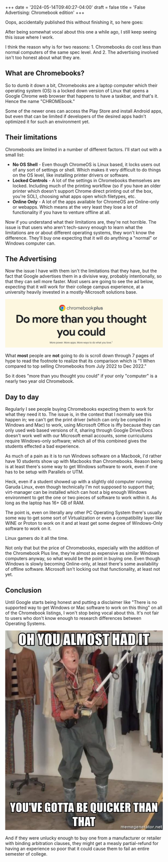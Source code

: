 +++
date = '2024-05-14T09:40:27-04:00'
draft = false
title = 'False Advertising: Chromebook edition'
+++

Oops, accidentally published this without finishing it, so here goes:

After being somewhat vocal about this one a while ago, I still keep seeing this issue where I work.

I think the reason why is for two reasons: 1. Chromebooks do cost less than normal computers of the same spec level. And 2. The advertising involved isn't too honest about what they are.
<!--more-->

## What are Chromebooks?

So to dumb it down a bit, Chromebooks are a laptop computer which their operating system (OS) is a locked down version of Linux that opens a Google Chrome web browser that happens to have a taskbar, and that's it. Hence the name "CHROMEbook."

Some of the newer ones can access the Play Store and install Android apps, but even that can be limited if developers of the desired apps hadn't optimized it for such an environment yet.

## Their limitations

Chromebooks are limited in a number of different factors. I'll start out with a small list:

- **No OS Shell** - Even though ChromeOS is Linux based, it locks users out of any sort of settings or shell. Which makes it very difficult to do things on the OS level, like installing printer drivers or software.
- **Locked Controls** - A lot of the settings in Chromebooks themselves are locked. Including much of the printing workflow (so if you have an older printer which doesn't support Chrome direct printing out of the box, you're SOL), choosing what apps open which filetypes, etc.
- **Online Only** - A lot of the apps available for ChromeOS are Online-only or webapps. Which means at the very least they lose a lot of functionality if you have to venture offline at all.

Now if you understand what their limitations are, they're not horrible. The issue is that users who aren't tech-savvy enough to learn what the limitations are or about different operating systems, they won't know the difference. They'll buy one expecting that it will do anything a "normal" or Windows computer can.

## The Advertising

Now the issue I have with them isn't the limitations that they have, but the fact that Google advertises them in a divisive way, probably intentionally, so that they can sell more faster. Most users are going to see the ad below, expecting that it will work for their college campus experience, at a university heavily invested in a mostly-Microsoft solutions base.

![Google Chromebook ad "Do more than you thought you could"](chromebookad1.jpg)

What **most** people are **not** going to do is scroll down through 7 pages of hype to read the footnote to realize that its comparison which is "1 When compared to top selling Chromebooks from July 2022 to Dec 2022."

So it does "more than you thought you could" if your only "computer" is a nearly two year old Chromebook.

## Day to day

Regularly I see people buying Chromebooks expecting them to work for what they need it to. The issue is, in the context that I normally see this happen in; we can't get the print driver (which can only be compiled in Windows and Mac) to work, using Microsoft Office is iffy because they can only used web based versions of it, sharing through Google Drive/Docs doesn't work well with our Microsoft email accounts, some curriculums require Windows-only software; which all of this combined gives the students effected a bad experience.

As much of a pain as it is to run Windows software on a Macbook, I'd rather have 10 students show up with Macbooks than Chromebooks. Reason being is at least there's some way to get Windows software to work, even if one has to be setup with Parallels or UTM.

Heck, even if a student showed up with a slightly old computer running Garuda Linux, even though technically I'm not supposed to support that; virt-manager can be installed which can host a big enough Windows environment to get the one or two pieces of software to work within it. As long as the laptop has 16+ GB of RAM.

The point is, even on literally any other PC Operating System there's usually some way to get some sort of Virtualization or even a compatibility layer like WINE or Proton to work on it and at least get some degree of Windows-Only software to work on it.

Linux gamers do it all the time.

Not only that but the price of Chromebooks, especially with the addition of the Chromebook Plus line, they're almost as expensive as similar Windows computers anyway, so what would be the point in buying one. Even though Windows is slowly becoming Online-only, at least there's some availability of offline software. Microsoft isn't locking out that functionality, at least not yet.

## Conclusion

Until Google starts being honest and putting a disclaimer like "There is no supported way to get Windows or Mac software to work on this thing" on all of the Chromebook listings, I won't stop being vocal about this. It's not fair to users who don't know enough to research differences between Operating Systems.

![Chromebook refund with binding arbitration](chromebook2.jpg)

And if they were unlucky enough to buy one from a manufacturer or retailer with binding arbitration clauses, they might get a measly partial-refund for having an experience so poor that it could cause them to fail an entire semester of college.